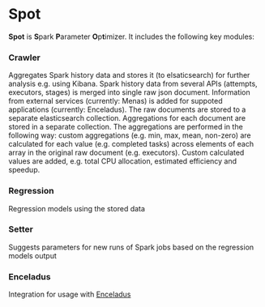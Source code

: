 # Spot

**Spot** is **S**park **P**arameter **O**p**t**imizer.
It includes the following key modules:

### Crawler
Aggregates Spark history data and stores it (to elsaticsearch) 
for further analysis e.g. using Kibana. Spark history data from several APIs
(attempts, executors, stages) is merged into single raw json document. 
Information from external services (currently: Menas) is added for suppoted 
applications (currently: Enceladus). The raw documents are stored to a separate
elasticsearch collection. Aggregations for each document are stored in a separate
collection. The aggregations are performed in the following way: custom aggregations
(e.g. min, max, mean, non-zero) are calculated for each value (e.g. completed tasks)
across elements of each array in the original raw document (e.g. executors). Custom
calculated values are added, e.g. total CPU allocation, estimated efficiency and speedup.


### Regression
Regression models using the stored data

### Setter
Suggests parameters for new runs of Spark jobs based on the regression models output

### Enceladus
Integration for usage with [Enceladus](https://github.com/AbsaOSS/enceladus)
